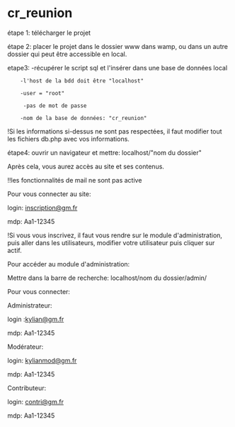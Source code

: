 # cr_reunion
étape 1: télécharger le projet

étape 2: placer le projet dans le dossier www dans wamp, ou dans un autre dossier qui peut être accessible en local.

etape3: -récupérer le script sql et l'insérer dans une base de données local

        -l'host de la bdd doit être "localhost"
        
        -user = "root"
        
         -pas de mot de passe
         
        -nom de la base de données: "cr_reunion"
        
 !Si les informations si-dessus ne sont pas respectées, il faut modifier tout les fichiers db.php avec vos informations.
 
 étape4: ouvrir un navigateur et mettre: localhost/"nom du dossier"
 
 Après cela, vous aurez accès au site et ses contenus.
 
 !!les fonctionnalités de mail ne sont pas active 
 
 Pour vous connecter au site:
 
 login: inscription@gm.fr
 
 mdp: Aa1-12345
 
 !Si vous vous inscrivez, il faut vous rendre sur le module d'administration, puis aller dans les utilisateurs, modifier votre utilisateur puis cliquer sur actif.
 
 Pour accéder au module d'administration:
 
 Mettre dans la barre de recherche: localhost/nom du dossier/admin/
 
 Pour vous connecter:
 
 Administrateur:
 
 login :kylian@gm.fr
 
 mdp: Aa1-12345

Modérateur:

login: kylianmod@gm.fr

mdp: Aa1-12345

Contributeur:

login: contri@gm.fr

mdp: Aa1-12345
